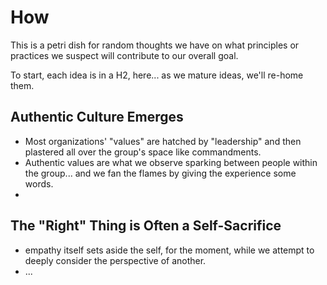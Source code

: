 # How

This is a petri dish for random thoughts we have on what principles or practices we suspect will contribute to our overall goal.

To start, each idea is in a H2, here... as we mature ideas, we'll re-home them.

## Authentic Culture Emerges

- Most organizations' "values" are hatched by "leadership" and then plastered all over the group's space like commandments.
- Authentic values are what we observe sparking between people within the group... and we fan the flames by giving the experience some words.
- 


## The "Right" Thing is Often a Self-Sacrifice

- empathy itself sets aside the self, for the moment, while we attempt to deeply consider the perspective of another.
- ...
